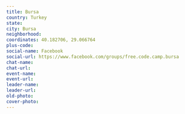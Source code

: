 ```yaml
---
title: Bursa
country: Turkey
state: 
city: Bursa
neighborhood: 
coordinates: 40.182706, 29.066764
plus-code:
social-name: Facebook
social-url: https://www.facebook.com/groups/free.code.camp.bursa
chat-name:
chat-url:
event-name:
event-url:
leader-name:
leader-url:
old-photo: 
cover-photo:
---
```

